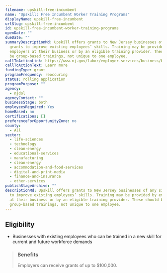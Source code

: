 ```yaml
---
filename: upskill-free-incumbent
name: "Upskill: Free Incumbent Worker Training Programs"
displayName: upskill-free-incumbent
urlSlug: upskill-free-incumbent
id: upskill-free-incumbent-worker-training-programs
openDate: ""
dueDate: ""
summaryDescriptionMd: Upskill offers grants to New Jersey businesses of any size
  grants to improve existing employees’ skills. Training may be provided by
  employers at their business or by an eligible training provider. These should
  be group-based trainings, not unique to one employee.
callToActionLink: https://www.nj.gov/labor/employer-services/business/businessprograms.shtml?open=specialty
callToActionText: Learn more
fundingType: grant
programFrequency: reoccuring
status: rolling application
programPurpose: ""
agency:
  - njdol
agencyContact: ""
businessStage: both
employeesRequired: Yes
homeBased: no
certifications: []
preferenceForOpportunityZone: no
county:
  - All
sector:
  - life-sciences
  - technology
  - clean-energy
  - educational-services
  - manufacturing
  - clean-energy
  - accommodation-and-food-services
  - digital-and-print-media
  - finance-and-insurance
  - other-services
publishStageArchive: ""
descriptionMd: Upskill offers grants to New Jersey businesses of any size grants
  to improve existing employees’ skills. Training may be provided by employers
  at their business or by an eligible training provider. These should be
  group-based trainings, not unique to one employee.
---
```


## Eligibility

- Businesses with existing employees who can be trained in a new skill for current and future workforce demands

> ### Benefits
>
> Employers can receive grants of up to $100,000.
